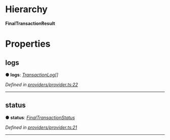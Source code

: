 

# Hierarchy

**FinalTransactionResult**

# Properties

<a id="logs"></a>

##  logs

**● logs**: *[TransactionLog](_providers_provider_.transactionlog.md)[]*

*Defined in [providers/provider.ts:22](https://github.com/nearprotocol/nearlib/blob/56541eb/src.ts/providers/provider.ts#L22)*

___
<a id="status"></a>

##  status

**● status**: *[FinalTransactionStatus](../enums/_providers_provider_.finaltransactionstatus.md)*

*Defined in [providers/provider.ts:21](https://github.com/nearprotocol/nearlib/blob/56541eb/src.ts/providers/provider.ts#L21)*

___

